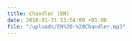 ```yaml
---
title: Chandler (EN)
date: 2018-01-31 13:54:00 +01:00
file: "/uploads/EN%20-%20Chandler.mp3"
---
```


